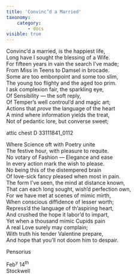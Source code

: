 ```yaml
---
title: 'Convinc’d a Married'
taxonomy:
    category:
        - docs
visible: true
---
```


Convinc’d a married, is the happiest life,  
Long have I sought the blessing of a Wife.  
For fifteen years in vain the search I’ve made;  
From Miss in Teens to Damsel in brocade.  
Some are too embonpoint and some too slim,  
The young too flighty and the aged too prim.  
I ask complexion fair, the sparkling eye,  
Of Sensibility — the soft reply,  
Of Temper’s well controul’d and magic art;  
Actions that *prove* the language of the heart  
A mind where information yields the treat,  
Not of pedantic lore, but converse sweet;  
  
attic chest D 33111841_0112  
  
Where Science oft with Poetry unite  
The festive hour, with pleasure to requite.  
No votary of Fashion — Elegance and ease  
In every action mark the wish to please.  
No being this of the distempered brain  
Of love-sick fancy pleased when most in pain.  
The form I’ve seen, the mind at distance known,  
That can each long sought, wish’d perfection own,  
For we have met at scenes of mimic mirth,  
When conscious diffidence of lesser worth;  
Repress’d the language of th’aspiring heart,  
And crushed the hope it labor’d to impart,  
Yet when a thousand mimic Cupids pain  
A real Love surely may complain;  
With truth his tender Valentine prepare,  
And hope that you’ll not doom him to despair.  
  
Pensorius  
  
Feb<sup>y</sup> 14<sup>th</sup>  
Stockwell
